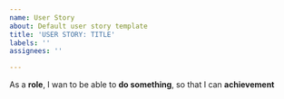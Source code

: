 ```yaml
---
name: User Story
about: Default user story template
title: 'USER STORY: TITLE'
labels: ''
assignees: ''

---
```


As a **role**, I wan to be able to **do something**, so that I can **achievement**
